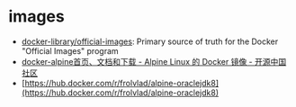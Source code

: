 # images

*   [docker-library/official-images](https://github.com/docker-library/official-images): Primary source of truth for the Docker "Official Images" program
*   [docker-alpine首页、文档和下载 - Alpine Linux 的 Docker 镜像 - 开源中国社区](http://www.oschina.net/p/docker-alpine?fromerr=S56Vhlf6)
*   [https://hub.docker.com/r/frolvlad/alpine-oraclejdk8](https://hub.docker.com/r/frolvlad/alpine-oraclejdk8)